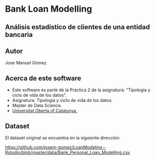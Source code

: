 # Bank Loan Modelling

## Análisis estadístico de clientes de una entidad bancaria

## Autor

Jose Manuel Gómez

## Acerca de este software

* Este software es parte de la Práctica 2 de la asignatura: "Tipologia y ciclo de vida de los datos".
* Asignatura: Tipologia y ciclo de vida de los datos.
* Master de Data Science.
* [Universitat Oberta of Catalunya.](http://www.uoc.edu/portal/ca/index.html)

## Dataset

El dataset original se encuentra en la siguiente dirección:

https://github.com/josem-gomez/LoanModeling--Rstudio/blob/master/data/Bank_Personal_Loan_Modelling.csv

